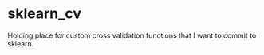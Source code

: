# sklearn_cv

Holding place for custom cross validation functions that I want to commit to
sklearn.
